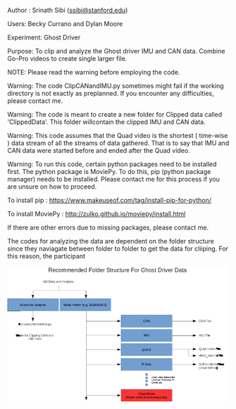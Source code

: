 Author : Srinath Sibi (ssibi@stanford.edu)

Users: Becky Currano and Dylan Moore

Experiment: Ghost Driver

Purpose: To clip and analyze the Ghost driver IMU and CAN data. Combine Go-Pro videos to create single larger file.

NOTE: Please read the warning before employing the code.

Warning: The code ClipCANandIMU.py sometimes might fail if the working directory is not exactly as preplanned. If you encounter any difficulties, please contact me.

Warning: The code is meant to create a new folder for Clipped data called 'ClippedData'. This folder willcontain the clipped IMU and CAN data.

Warning: This code assumes that the Quad video is the shortest ( time-wise ) data stream of all the streams of data gathered. That is to say that IMU and CAN data were started before and ended after the Quad video.

Warning: To run this code, certain python packages need to be installed first. The python package is MoviePy. To do this, pip (python package manager) needs to be installed. Please contact me for this process if you are unsure on how to proceed.

To install pip : https://www.makeuseof.com/tag/install-pip-for-python/

To install MoviePy : http://zulko.github.io/moviepy/install.html

If there are other errors due to missing packages, please contact me.

The codes for analyzing the data are dependent on the folder structure since they naviagate between folder to folder to get the data for cliiping. For this reason, the participant 

![FileStructure](/FolderStructureGD.jpg)
